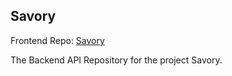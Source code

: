 ## Savory

Frontend Repo: [Savory](https://github.com/PranavGPR/savory)

The Backend API Repository for the project Savory.
